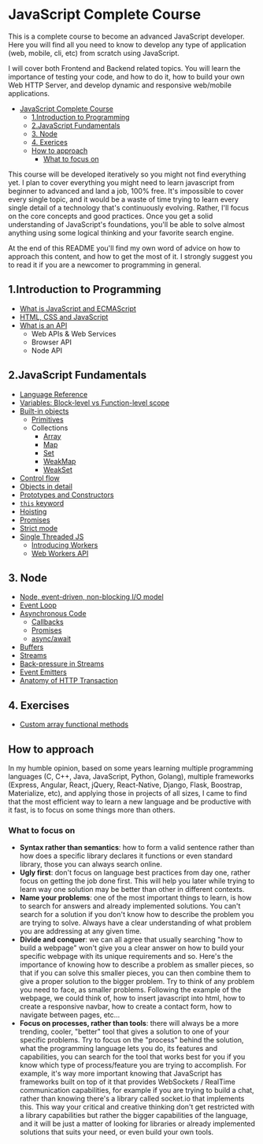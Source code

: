# JavaScript Complete Course

This is a complete course to become an advanced JavaScript developer. Here you will find all you need to know to develop any type of application (web, mobile, cli, etc) from scratch using JavaScript.

I will cover both Frontend and Backend related topics. You will learn the importance of testing your code, and how to do it, how to build your own Web HTTP Server, and develop dynamic and responsive web/mobile applications.

- [JavaScript Complete Course](#javascript-complete-course)
  - [1.Introduction to Programming](#1introduction-to-programming)
  - [2.JavaScript Fundamentals](#2javascript-fundamentals)
  - [3. Node](#3-node)
  - [4. Exerices](#4-exerices)
  - [How to approach](#how-to-approach)
    - [What to focus on](#what-to-focus-on)

This course will be developed iteratively so you might not find everything yet. I plan to cover everything you might need to learn javascript from beginner to advanced and land a job, 100% free. It's impossible to cover every single topic, and it would be a waste of time trying to learn every single detail of a technology that's continuously evolving. Rather, I'll focus on the core concepts and good practices. Once you get a solid understanding of JavaScript's foundations, you'll be able to solve almost anything using some logical thinking and your favorite search engine.

At the end of this README you'll find my own word of advice on how to approach this content, and how to get the most of it. I strongly suggest you to read it if you are a newcomer to programming in general.

## 1.Introduction to Programming

- [What is JavaScript and ECMAScript](./intro/README.md)
- [HTML, CSS and JavaScript](./intro/html-css.md)
- [What is an API](./intro/apis.md)
  - Web APIs & Web Services
  - Browser API
  - Node API

## 2.JavaScript Fundamentals

- [Language Reference](https://developer.mozilla.org/en-US/docs/Web/JavaScript/Reference)
- [Variables: Block-level vs Function-level scope](./vanilla/vars.md)
- [Built-in objects](https://developer.mozilla.org/en-US/docs/Web/JavaScript/Reference#built-ins)
  - [Primitives](https://developer.mozilla.org/en-US/docs/Glossary/Primitive)
  - Collections
    - [Array](https://developer.mozilla.org/en-US/docs/Web/JavaScript/Reference/Global_Objects/Array)
    - [Map](https://developer.mozilla.org/en-US/docs/Web/JavaScript/Reference/Global_Objects/Map)
    - [Set](https://developer.mozilla.org/en-US/docs/Web/JavaScript/Reference/Global_Objects/Set)
    - [WeakMap](https://developer.mozilla.org/en-US/docs/Web/JavaScript/Reference/Global_Objects/WeakMap)
    - [WeakSet](https://developer.mozilla.org/en-US/docs/Web/JavaScript/Reference/Global_Objects/WeakSet)
- [Control flow](https://developer.mozilla.org/en-US/docs/Web/JavaScript/Reference#control_flow)
- [Objects in detail](./vanilla/objects.md)
- [Prototypes and Constructors](./vanilla/proto.md)
- [`this` keyword](https://developer.mozilla.org/en-US/docs/Web/JavaScript/Reference/Operators/this)
- [Hoisting](./vanilla/hoisting.md)
- [Promises](https://developer.mozilla.org/en-US/docs/Web/JavaScript/Reference/Global_Objects/Promise)
- [Strict mode](https://developer.mozilla.org/en-US/docs/Web/JavaScript/Reference/Strict_mode#no_this_substitution)
- [Single Threaded JS](https://developer.mozilla.org/en-US/docs/Glossary/Thread)
  - [Introducing Workers](https://developer.mozilla.org/en-US/docs/Learn/JavaScript/Asynchronous/Introducing_workers)
  - [Web Workers API](https://developer.mozilla.org/en-US/docs/Web/API/Web_Workers_API)

## 3. Node

- [Node, event-driven, non-blocking I/O model](https://nodejs.org/en/learn/getting-started/introduction-to-nodejs)
- [Event Loop](https://nodejs.org/en/learn/asynchronous-work/event-loop-timers-and-nexttick)
- [Asynchronous Code](./nodejs/asynchronous.md)
  - [Callbacks](./nodejs/callbacks.md)
  - [Promises](./nodejs/promises.md)
  - [async/await](./nodejs/async-await.md)
- [Buffers](./nodejs/buffers.md)
- [Streams](./nodejs/streams.md)
- [Back-pressure in Streams](./nodejs/backpressuring.md)
- [Event Emitters](./nodejs/event-emitters.md)
- [Anatomy of HTTP Transaction](./nodejs/http-anatomy.md)

## 4. Exercises

- [Custom array functional methods](exercises/array/custom-methods)

## How to approach

In my humble opinion, based on some years learning multiple programming languages (C, C++, Java, JavaScript, Python, Golang), multiple frameworks (Express, Angular, React, jQuery, React-Native, Django, Flask, Boostrap, Materialize, etc), and applying those in projects of all sizes, I came to find that the most efficient way to learn a new language and be productive with it fast, is to focus on some things more than others.

### What to focus on

- __Syntax rather than semantics__: how to form a valid sentence rather than how does a specific library declares it functions or even standard library, those you can always search online.
- __Ugly first__: don't focus on language best practices from day one, rather focus on getting the job done first. This will help you later while trying to learn way one solution may be better than other in different contexts.
- __Name your problems__: one of the most important things to learn, is how to search for answers and already implemented solutions. You can't search for a solution if you don't know how to describe the problem you are trying to solve. Always have a clear understanding of what problem you are addressing at any given time.
- __Divide and conquer__: we can all agree that usually searching "how to build a webpage" won't give you a clear answer on how to build your specific webpage with its unique requirements and so. Here's the importance of knowing how to describe a problem as smaller pieces, so that if you can solve this smaller pieces, you can then combine them to give a proper solution to the bigger problem. Try to think of any problem you need to face, as smaller problems. Following the example of the webpage, we could think of, how to insert javascript into html, how to create a responsive navbar, how to create a contact form, how to navigate between pages, etc...
- __Focus on processes, rather than tools__: there will always be a more trending, cooler, "better" tool that gives a solution to one of your specific problems. Try to focus on the "process" behind the solution, what the programming language lets you do, its features and capabilities, you can search for the tool that works best for you if you know which type of process/feature you are trying to accomplish. For example, it's way more important knowing that JavaScript has frameworks built on top of it that provides WebSockets / RealTime communication capabilities, for example if you are trying to build a chat, rather than knowing there's a library called socket.io that implements this. This way your critical and creative thinking don't get restricted with a library capabilities but rather the bigger capabilities of the language, and it will be just a matter of looking for libraries or already implemented solutions that suits your need, or even build your own tools.
